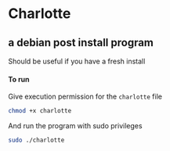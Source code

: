 # Charlotte 
## a debian post install program
Should be useful if you have a fresh install

#### To run
Give execution permission for the ```charlotte``` file
```bash
chmod +x charlotte
```
And run the program with sudo privileges
```bash
sudo ./charlotte
```
